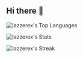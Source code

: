 ## Hi there 👋
![lazzerex's Top Languages](https://github-readme-stats.vercel.app/api/top-langs/?username=lazzerex&theme=dracula&show_icons=true&hide_border=true&layout=compact&langs_count=13&hide=php)

![lazzerex's Stats](https://github-readme-stats.vercel.app/api?username=lazzerex&theme=dracula&show_icons=true&hide_border=true&count_private=true)

![lazzerex's Streak](https://github-readme-streak-stats.herokuapp.com/?user=lazzerex&theme=dracula&hide_border=true)





